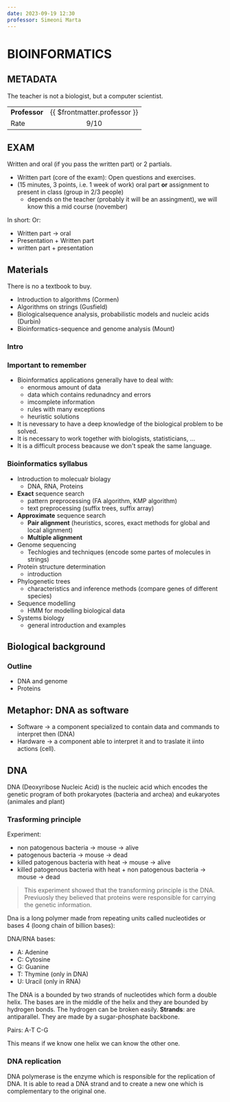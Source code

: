 ```yaml
---
date: 2023-09-19 12:30
professor: Simeoni Marta
---
```



# BIOINFORMATICS

## METADATA

The teacher is not a biologist, but a computer scientist.

|               |                              |
| ------------- | :--------------------------: |
| **Professor** | {{ $frontmatter.professor }} |
| Rate          |             9/10             |


## EXAM

Written and oral (if you pass the written part) or 2 partials.

- Written part (core of the exam): Open questions and exercises.
- (15 minutes, 3 points, i.e. 1 week of work) oral part **or** assignment to present in class (group in 2/3 people)
  - depends on the teacher (probably it will be an assingment), we will know this a mid course (november)

In short:
Or:

- Written part -> oral
- Presentation + Written part
- written part + presentation

## Materials

There is no a textbook to buy.

- Introduction to algorithms (Cormen)
- Algorithms on strings (Gusfield)
- Biologicalsequence analysis, probabilistic models and nucleic acids (Durbin)
- Bioinformatics-sequence and genome analysis (Mount)

### Intro

### Important to remember

- Bioinformatics applications generally have to deal with:
  - enormous amount of data
  - data which contains redunadncy and errors
  - imcomplete information
  - rules with many exceptions
  - heuristic solutions
- It is nevessary to have a deep knowledge of the biological problem to be solved.
- It is necessary to work together with biologists, statisticians, ...
- It is a difficult process beacause we don't speak the same language.

### Bioinformatics syllabus

- Introduction to molecualr biolagy
  - DNA, RNA, Proteins
- **Exact** sequence search
  - pattern preprocessing (FA algorithm, KMP algorithm)
  - text preprocessing (suffix trees, suffix array)
- **Approximate** sequence search
  - **Pair alignment** (heuristics, scores, exact methods for global and local alignment)
  - **Multiple alignment**
- Genome sequencing
  - Techlogies and techniques (encode some partes of molecules in strings)
- Protein structure determination
  - introduction
- Phylogenetic trees
  - characteristics and inference methods (compare genes of different species)
- Sequence modelling
  - HMM for modelling biological data
- Systems biology
  - general introduction and examples

## Biological background

### Outline

- DNA and genome
- Proteins

## Metaphor: DNA as software

- Software -> a component specialized to contain data and commands to interpret then (DNA)
- Hardware -> a component able to interpret it and to traslate it iinto actions (cell).

## DNA

DNA (Deoxyribose Nucleic Acid) is the nucleic acid which encodes the genetic program of both prokaryotes (bacteria and archea) and eukaryotes (animales and plant)

### Trasforming principle

Experiment:

- non patogenous bacteria -> mouse -> alive
- patogenous bacteria -> mouse -> dead
- killed patogenous bacteria with heat -> mouse -> alive
- killed patogenous bacteria with heat + non patogenous bacteria  -> mouse -> dead

> This experiment showed that the transforming principle is the DNA.
> Previuosly they believed that proteins were responsible for carrying the genetic information.

Dna is a long polymer made from repeating units called nucleotides or bases 4 (loong chain of billion bases):

DNA/RNA bases:

- A: Adenine
- C: Cytosine
- G: Guanine
- T: Thymine (only in DNA)
- U: Uracil (only in RNA)

The DNA is a bounded by two strands of nucleotides which form a double helix. The bases are in the middle of the helix and they are bounded by hydrogen bonds. The hydrogen can be broken easily.
**Strands**:  are antiparallel. They are made by a sugar-phosphate backbone.

Pairs:
A-T
C-G

This means if we know one helix we can know the other one.

### DNA replication

DNA polymerase is the enzyme which is responsible for the replication of DNA. It is able to read a DNA strand and to create a new one which is complementary to the original one.
